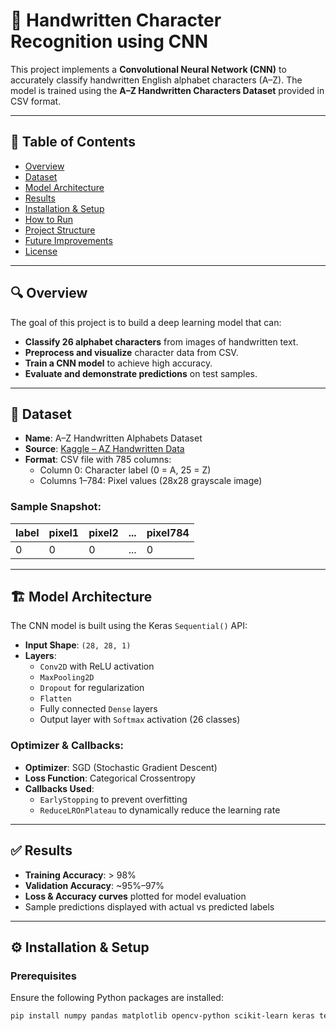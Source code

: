 # 🧠 Handwritten Character Recognition using CNN

This project implements a **Convolutional Neural Network (CNN)** to accurately classify handwritten English alphabet characters (A–Z). The model is trained using the **A–Z Handwritten Characters Dataset** provided in CSV format.

---

## 📌 Table of Contents

- [Overview](#overview)
- [Dataset](#dataset)
- [Model Architecture](#model-architecture)
- [Results](#results)
- [Installation & Setup](#installation--setup)
- [How to Run](#how-to-run)
- [Project Structure](#project-structure)
- [Future Improvements](#future-improvements)
- [License](#license)

---

## 🔍 Overview

The goal of this project is to build a deep learning model that can:
- **Classify 26 alphabet characters** from images of handwritten text.
- **Preprocess and visualize** character data from CSV.
- **Train a CNN model** to achieve high accuracy.
- **Evaluate and demonstrate predictions** on test samples.

---

## 📂 Dataset

- **Name**: A–Z Handwritten Alphabets Dataset  
- **Source**: [Kaggle – AZ Handwritten Data](https://www.kaggle.com/datasets/sachinpatel21/az-handwritten-alphabets-in-csv-format)  
- **Format**: CSV file with 785 columns:  
  - Column 0: Character label (0 = A, 25 = Z)  
  - Columns 1–784: Pixel values (28x28 grayscale image)

### Sample Snapshot:

| label | pixel1 | pixel2 | ... | pixel784 |
|-------|--------|--------|-----|----------|
|   0   |   0    |   0    | ... |    0     |

---

## 🏗️ Model Architecture

The CNN model is built using the Keras `Sequential()` API:

- **Input Shape**: `(28, 28, 1)`
- **Layers**:
  - `Conv2D` with ReLU activation
  - `MaxPooling2D`
  - `Dropout` for regularization
  - `Flatten`
  - Fully connected `Dense` layers
  - Output layer with `Softmax` activation (26 classes)

### Optimizer & Callbacks:

- **Optimizer**: SGD (Stochastic Gradient Descent)
- **Loss Function**: Categorical Crossentropy
- **Callbacks Used**:
  - `EarlyStopping` to prevent overfitting
  - `ReduceLROnPlateau` to dynamically reduce the learning rate

---

## ✅ Results

- **Training Accuracy**: > 98%
- **Validation Accuracy**: ~95%–97%
- **Loss & Accuracy curves** plotted for model evaluation
- Sample predictions displayed with actual vs predicted labels

---

## ⚙️ Installation & Setup

### Prerequisites

Ensure the following Python packages are installed:

```bash
pip install numpy pandas matplotlib opencv-python scikit-learn keras tensorflow
